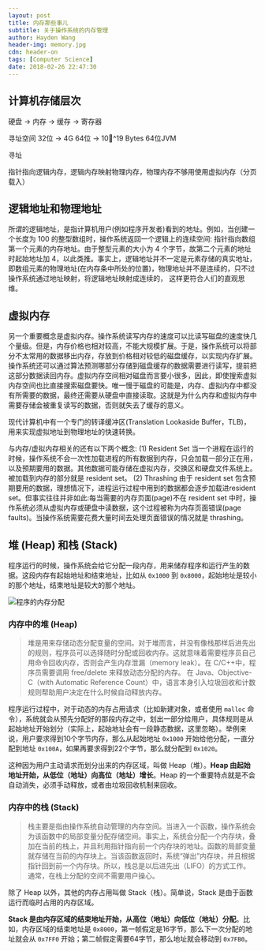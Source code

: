 ```yaml
---
layout: post
title: 内存那些事儿
subtitle: 关于操作系统的内存管理
author: Hayden Wang
header-img: memory.jpg
cdn: header-on
tags: [Computer Science]
date: 2018-02-26 22:47:30
---
```


## 计算机存储层次

硬盘 -> 内存 -> 缓存 -> 寄存器

寻址空间
32位 -> 4G
64位 -> 10^19 Bytes
64位JVM




寻址

指针指向逻辑内存，逻辑内存映射物理内存，物理内存不够用使用虚拟内存（分页载入）


## 逻辑地址和物理地址

所谓的逻辑地址，是指计算机用户(例如程序开发者)看到的地址。例如，当创建一个长度为 100 的整型数组时，操作系统返回一个逻辑上的连续空间: 指针指向数组第一个元素的内存地址。由于整型元素的大小为 4 个字节，故第二个元素的地址时起始地址加 4，以此类推。事实上，逻辑地址并不一定是元素存储的真实地址，即数组元素的物理地址(在内存条中所处的位置)，物理地址并不是连续的，只不过操作系统通过地址映射，将逻辑地址映射成连续的， 这样更符合人们的直观思维。

## 虚拟内存

另一个重要概念是虚拟内存。操作系统读写内存的速度可以比读写磁盘的速度快几个量级。但是，内存价格也相对较高，不能大规模扩展。于是，操作系统可以将部分不太常用的数据移出内存，存放到价格相对较低的磁盘缓存，以实现内存扩展。操作系统还可以通过算法预测哪部分存储到磁盘缓存的数据需要进行读写，提前把这部分数据读回内存。虚拟内存空间相对磁盘而言要小很多，因此，即使搜索虚拟内存空间也比直接搜索磁盘要快。唯一慢于磁盘的可能是，内存、虚拟内存中都没有所需要的数据，最终还需要从硬盘中直接读取。这就是为什么内存和虚拟内存中需要存储会被重复读写的数据，否则就失去了缓存的意义。

现代计算机中有一个专门的转译缓冲区(Translation Lookaside Buffer，TLB)，用来实现虚拟地址到物理地址的快速转换。

与内存/虚拟内存相关的还有以下两个概念: 
(1) Resident Set
当一个进程在运行的时候，操作系统不会一次性加载进程的所有数据到内存，只会加载一部分正在用，以及预期要用的数据。其他数据可能存储在虚拟内存，交换区和硬盘文件系统上。被加载到内存的部分就是 resident set。
(2) Thrashing
由于 resident set 包含预期要用的数据，理想情况下，进程运行过程中用到的数据都会逐步加载进resident set。但事实往往并非如此:每当需要的内存页面(page)不在 resident set 中时，操作系统必须从虚拟内存或硬盘中读数据，这个过程被称为内存页面错误(page faults)。当操作系统需要花费大量时间去处理页面错误的情况就是 thrashing。


## 堆 (Heap) 和栈 (Stack)

程序运行的时候，操作系统会给它分配一段内存，用来储存程序和运行产生的数据。这段内存有起始地址和结束地址，比如从 `0x1000` 到 `0x8000`，起始地址是较小的那个地址，结束地址是较大的那个地址。

![程序的内存分配](/images/os/memory_allocation.png)

### 内存中的堆 (Heap)

> 堆是用来存储动态分配变量的空间。对于堆而言，并没有像栈那样后进先出的规则，程序员可以选择随时分配或回收内存。这就意味着需要程序员自己用命令回收内存，否则会产生内存泄漏（memory leak）。在 C/C++中，程序员需要调用 free/delete 来释放动态分配的内存。 在 Java、Objective-C（with Automatic Reference Count）中，语言本身引入垃圾回收和计数规则帮助用户决定在什么时候自动释放内存。

程序运行过程中，对于动态的内存占用请求（比如新建对象，或者使用 `malloc` 命令），系统就会从预先分配好的那段内存之中，划出一部分给用户，具体规则是从起始地址开始划分（实际上，起始地址会有一段静态数据，这里忽略）。举例来说，用户要求得到10个字节内存，那么从起始地址 `0x1000` 开始给他分配，一直分配到地址 `0x100A`，如果再要求得到22个字节，那么就分配到 `0x1020`。

这种因为用户主动请求而划分出来的内存区域，叫做 Heap（堆）。**Heap 由起始地址开始，从低位（地址）向高位（地址）增长**。Heap 的一个重要特点就是不会自动消失，必须手动释放，或者由垃圾回收机制来回收。

### 内存中的栈 (Stack)

> 栈主要是指由操作系统自动管理的内存空间。当进入一个函数，操作系统会为该函数中的局部变量分配存储空间。事实上，系统会分配一个内存块，叠加在当前的栈上，并且利用指针指向前一个内存块的地址。函数的局部变量就存储在当前的内存块上。当该函数返回时，系统“弹出”内存块，并且根据指针回到前一个内存块。所以，栈总是以后进先出（LIFO）的方式工作。通常，在栈上分配的空间不需要用户操心。

除了 Heap 以外，其他的内存占用叫做 Stack（栈）。简单说，Stack 是由于函数运行而临时占用的内存区域。

**Stack 是由内存区域的结束地址开始，从高位（地址）向低位（地址）分配**。比如，内存区域的结束地址是 `0x8000`，第一帧假定是16字节，那么下一次分配的地址就会从 `0x7FF0` 开始；第二帧假定需要64字节，那么地址就会移动到 `0x7FB0`。
